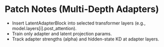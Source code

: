 
# Patch Notes (Multi-Depth Adapters)
- Insert LatentAdapterBlock into selected transformer layers (e.g., model.layers[i].post_attention).
- Train only adapter and latent projection params.
- Track adapter strengths (alpha) and hidden-state KD at adapter layers.
